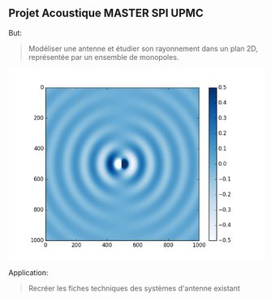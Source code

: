 ## Projet Acoustique MASTER SPI UPMC

But:
> Modéliser une antenne et étudier son rayonnement dans un plan 2D, représentée par un ensemble de monopoles.

![plot d'une onde 2d](https://github.com/caillonantoine/antenne-acoustique/blob/master/onde.png)

Application:
> Recréer les fiches techniques des systèmes d'antenne existant
